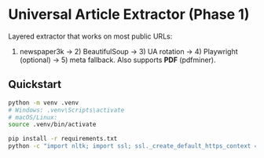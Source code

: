 # Universal Article Extractor (Phase 1)

Layered extractor that works on most public URLs:
1) newspaper3k → 2) BeautifulSoup → 3) UA rotation → 4) Playwright (optional) → 5) meta fallback.
Also supports **PDF** (pdfminer).

## Quickstart

```bash
python -m venv .venv
# Windows: .venv\Scripts\activate
# macOS/Linux:
source .venv/bin/activate

pip install -r requirements.txt
python -c "import nltk; import ssl; ssl._create_default_https_context = ssl._create_unverified_context; nltk.download('punkt')"